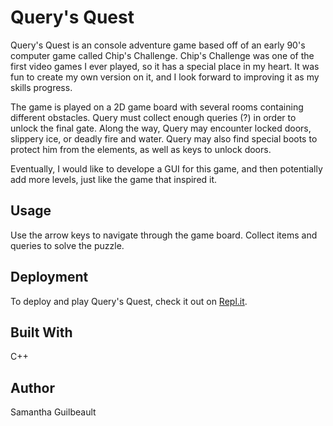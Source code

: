 # Query's Quest
Query's Quest is an console adventure game based off of an early 90's computer game called Chip's Challenge. Chip's Challenge was one of the first video games I ever played, so it has a special place in my heart. It was fun to create my own version on it, and I look forward to improving it as my skills progress.

The game is played on a 2D game board with several rooms containing different obstacles. Query must collect enough queries (?) in order to unlock the final gate. Along the way, Query may encounter locked doors, slippery ice, or deadly fire and water. Query may also find special boots to protect him from the elements, as well as keys to unlock doors. 

Eventually, I would like to develope a GUI for this game, and then potentially add more levels, just like the game that inspired it. 

## Usage
Use the arrow keys to navigate through the game board. Collect items and queries to solve the puzzle.

## Deployment
To deploy and play Query's Quest, check it out on [Repl.it](https://repl.it/@sgilbo/QuerysQuest).

## Built With
C++

## Author
Samantha Guilbeault
